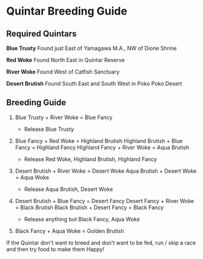 # Quintar Breeding Guide

## Required Quintars

**Blue Trusty**
Found just East of Yamagawa M.A., NW of Dione Shrine

**Red Woke**
Found North East in Quintar Reserve

**River Woke**
Found West of Catfish Sanctuary

**Desert Brutish**
Found South East and South West in Poko Poko Desert

## Breeding Guide

1. Blue Trusty + River Woke = Blue Fancy
    - Release Blue Trusty

2. Blue Fancy + Red Woke = Highland Brutish
Highland Brutish + Blue Fancy = Highland Fancy
Highland Fancy + River Woke = Aqua Brutish
    - Release Red Woke, Highland Brutish, Highland Fancy

3. Desert Brutish + River Woke = Desert Woke
Aqua Brutish + Desert Woke = Aqua Woke
    - Release Aqua Brutish, Desert Woke

4. Desert Brutish + Blue Fancy = Desert Fancy
Desert Fancy + River Woke = Black Brutish
Black Brutish + Desert Fancy = Black Fancy
    - Release anything but Black Fancy, Aqua Woke

5. Black Fancy + Aqua Woke = Golden Brutish

If the Quintar don't want to breed and don't want to be fed, run / skip a race and then try food to make them Happy!